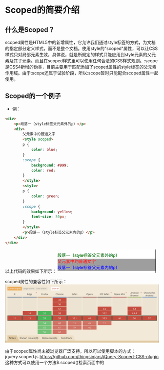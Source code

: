 # Scoped的简要介绍

## 什么是Scoped？
scoped属性是HTML5中的新增属性，它允许我们通过style标签的方式，为文档的指定部分定义样式，而不是整个文档。使用style的"scoped"属性，可以让CSS样式只对局部元素生效，具体说，就是所规定的样式只能应用到style元素的父元素及其子元素。而且在scoped样式里可以使用任何合法的CSS样式规则。:scope是CSS4新增的伪类，目前主要用于匹配添加了scoped属性的style标签的父元素作用域。由于:scope还属于试验阶段，所以:scope暂时只能配合scoped属性一起使用。

## Scoped的一个例子
* 例：

```html
<div>
    <p>段落一（style标签父元素外的p）</p>
    <div>
        父元素中的普通文字
        <style scoped>
        p {
            color: blue;
        }
        :scope {
            background: #999;
            color: red;
        }
        </style>
        <style>
        p {
            color: green;
        }
        :scope {
            background: yellow;
            font-size: 50px;
        }
        </style>
        <p>段落一（style标签父元素内的p）</p>
    </div>
</div>
```
以上代码的效果如下所示：
 ![result](https://github.com/zyfyh8023/blog/raw/master/imgs/result.png)


scoped属性的兼容性如下所示：
![result](https://github.com/zyfyh8023/blog/raw/master/imgs/brower.png)


由于scoped属性尚未被浏览器广泛支持，所以可以使用脚本的方式：jquery.scoped.js https://github.com/thingsinjars/jQuery-Scoped-CSS-plugin
这种方式可以使用一个方法$.scoped()检索页面中的<style scoped>标签，把其中的css代码限定在父标签范围内。

## Scoped的核心思想和所解决的问题是什么？
通过让style标签支持局部作用域的方式（CSS规范），来解决CSS样式污染的问题。

## Scoped的优点是什么？
* Scoped属性是css局部作用域的尝试，在极少情况下可以解决css局部作用域和样式污染的问题。
* jQuery插件的方式提供了解决css局部作用域的思路。

## Scoped的缺点是什么？
* Scoped属性的浏览兼容性非常差
* 只适用于style标签，并不适合外联css文件
* jQuery插件的方式，需要js去动态添加渲染

## Scoped与CSS样式污染的关系是什么？
通过上面的分析可知：Scoped只能在极少情况下解决CSS样式冲突的问题。
